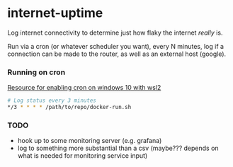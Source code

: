 # internet-uptime

Log internet connectivity to determine just how flaky the internet _really_ is.

Run via a cron (or whatever scheduler you want), every N minutes, log if a connection can be made to the router, as well as an external host (google).

### Running on cron

[Resource for enabling cron on windows 10 with wsl2](https://blog.snowme34.com/post/schedule-tasks-using-crontab-on-windows-10-with-wsl/index.html)

```bash
# Log status every 3 minutes
*/3 * * * * /path/to/repo/docker-run.sh
```

### TODO

* hook up to some monitoring server (e.g. grafana)
* log to something more substantial than a csv (maybe??? depends on what is needed for monitoring service input)
